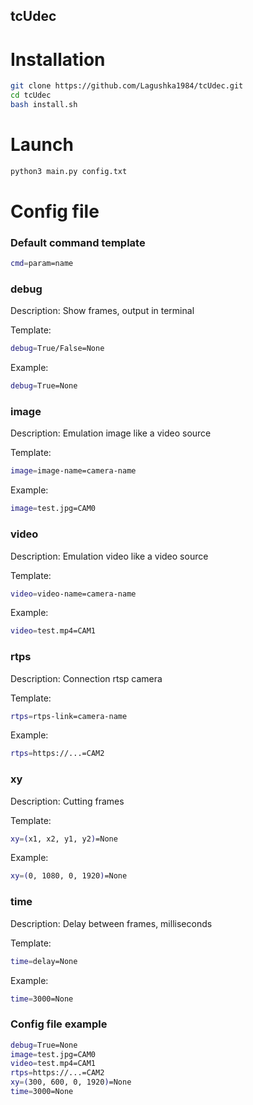 ## tcUdec

# Installation

```bash
git clone https://github.com/Lagushka1984/tcUdec.git
cd tcUdec
bash install.sh
```

# Launch
```bash
python3 main.py config.txt
```

# Config file

### Default command template
```bash
cmd=param=name
```

### debug
Description:
Show frames, output in terminal

Template:
```bash
debug=True/False=None
```

Example:
```bash
debug=True=None
```

### image
Description:
Emulation image like a video source

Template:
```bash
image=image-name=camera-name
```

Example:
```bash
image=test.jpg=CAM0
```

### video
Description:
Emulation video like a video source

Template:
```bash
video=video-name=camera-name
```

Example:
```bash
video=test.mp4=CAM1
```

### rtps
Description:
Connection rtsp camera

Template:
```bash
rtps=rtps-link=camera-name
```

Example:
```bash
rtps=https://...=CAM2
```

### xy
Description:
Cutting frames

Template:
```bash
xy=(x1, x2, y1, y2)=None
```

Example:
```bash
xy=(0, 1080, 0, 1920)=None
```

### time
Description:
Delay between frames, milliseconds

Template:
```bash
time=delay=None
```

Example:
```bash
time=3000=None
```

### Config file example
```bash
debug=True=None
image=test.jpg=CAM0
video=test.mp4=CAM1
rtps=https://...=CAM2
xy=(300, 600, 0, 1920)=None
time=3000=None
```

